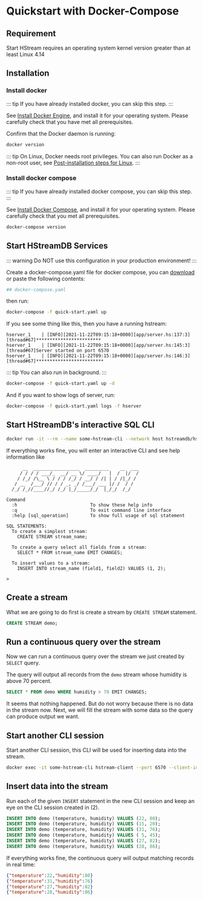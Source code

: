 # Quickstart with Docker-Compose

## Requirement

Start HStream requires an operating system kernel version greater than at least Linux 4.14

## Installation

### Install docker

::: tip
If you have already installed docker, you can skip this step.
:::

See [Install Docker Engine](https://docs.docker.com/engine/install/), and
install it for your operating system. Please carefully check that you have met all
prerequisites.

Confirm that the Docker daemon is running:

```sh
docker version
```

::: tip
On Linux, Docker needs root privileges. You can also run Docker as a
non-root user, see [Post-installation steps for Linux][non-root-docker].
:::

### Install docker compose

::: tip
If you have already installed docker compose, you can skip this step.
:::

See [Install Docker Compose](https://docs.docker.com/compose/install/), and
install it for your operating system. Please carefully check that you met all
prerequisites.

```sh
docker-compose version
```

## Start HStreamDB Services

::: warning
Do NOT use this configuration in your production environment!
:::

Create a docker-compose.yaml file for docker compose,
you can [download][quick-start.yaml] or paste the following contents:

```yaml
## docker-compose.yaml
```

then run:

```sh
docker-compose -f quick-start.yaml up
```

If you see some thing like this, then you have a running hstream:

```
hserver_1    | [INFO][2021-11-22T09:15:18+0000][app/server.hs:137:3][thread#67]************************
hserver_1    | [INFO][2021-11-22T09:15:18+0000][app/server.hs:145:3][thread#67]Server started on port 6570
hserver_1    | [INFO][2021-11-22T09:15:18+0000][app/server.hs:146:3][thread#67]*************************
```

::: tip
You can also run in background.
:::

```sh
docker-compose -f quick-start.yaml up -d
```

And if you want to show logs of server, run:

```sh
docker-compose -f quick-start.yaml logs -f hserver
```

## Start HStreamDB's interactive SQL CLI

```sh
docker run -it --rm --name some-hstream-cli --network host hstreamdb/hstream:v0.7.1 hstream-client --port 6570 --client-id 1
```

If everything works fine, you will enter an interactive CLI and see help
information like

```
      __  _________________  _________    __  ___
     / / / / ___/_  __/ __ \/ ____/   |  /  |/  /
    / /_/ /\__ \ / / / /_/ / __/ / /| | / /|_/ /
   / __  /___/ // / / _, _/ /___/ ___ |/ /  / /
  /_/ /_//____//_/ /_/ |_/_____/_/  |_/_/  /_/

Command
  :h                           To show these help info
  :q                           To exit command line interface
  :help [sql_operation]        To show full usage of sql statement

SQL STATEMENTS:
  To create a simplest stream:
    CREATE STREAM stream_name;

  To create a query select all fields from a stream:
    SELECT * FROM stream_name EMIT CHANGES;

  To insert values to a stream:
    INSERT INTO stream_name (field1, field2) VALUES (1, 2);

>
```

## Create a stream

What we are going to do first is create a stream by `CREATE STREAM` statement.

```sql
CREATE STREAM demo;
```

## Run a continuous query over the stream

Now we can run a continuous query over the stream we just created by `SELECT`
query.

The query will output all records from the `demo` stream whose humidity is above
70 percent.

```sql
SELECT * FROM demo WHERE humidity > 70 EMIT CHANGES;
```

It seems that nothing happened. But do not worry because there is no data in the
stream now. Next, we will fill the stream with some data so the query can
produce output we want.

## Start another CLI session

Start another CLI session, this CLI will be used for inserting data into the
stream.

```sh
docker exec -it some-hstream-cli hstream-client --port 6570 --client-id 2
```

## Insert data into the stream

Run each of the given `INSERT` statement in the new CLI session and keep an eye on
the CLI session created in (2).

```sql
INSERT INTO demo (temperature, humidity) VALUES (22, 80);
INSERT INTO demo (temperature, humidity) VALUES (15, 20);
INSERT INTO demo (temperature, humidity) VALUES (31, 76);
INSERT INTO demo (temperature, humidity) VALUES ( 5, 45);
INSERT INTO demo (temperature, humidity) VALUES (27, 82);
INSERT INTO demo (temperature, humidity) VALUES (28, 86);
```

If everything works fine, the continuous query will output matching records in
real time:

```json
{"temperature":22,"humidity":80}
{"temperature":31,"humidity":76}
{"temperature":27,"humidity":82}
{"temperature":28,"humidity":86}
```

[non-root-docker]: https://docs.docker.com/engine/install/linux-postinstall/#manage-docker-as-a-non-root-user
[quick-start.yaml]: https://github.com/hstreamdb/hstream/raw/main/docker/quick-start.yaml
